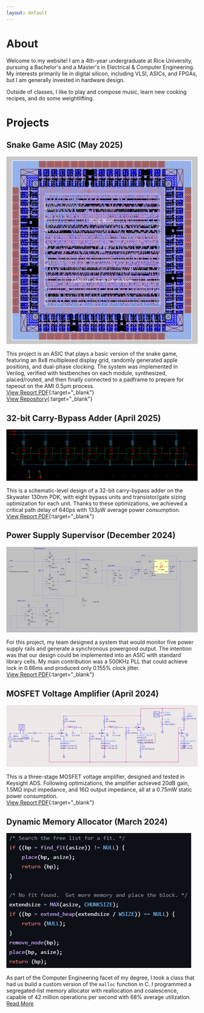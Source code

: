 ```yaml
---
layout: default
---
```


# About

Welcome to my website! I am a 4th-year undergraduate at Rice University, pursuing a Bachelor's and a Master's in Electrical & Computer Engineering. My interests primarily lie in digital silicon, including VLSI, ASICs, and FPGAs, but I am generally invested in hardware design.

Outside of classes, I like to play and compose music, learn new cooking recipes, and do some weightlifting.

# Projects

## Snake Game ASIC (May 2025)

![VLSI Core](./assets/img/integrated_core.png)

This project is an ASIC that plays a basic version of the snake game, featuring an 8x8 multiplexed display grid, randomly generated apple positions, and dual-phase clocking. The system was implemented in Verilog, verified with testbenches on each module, synthesized, placed/routed, and then finally connected to a padframe to prepare for tapeout on the AMI 0.5μm process.<br>[View Report PDF](./assets/pdf/snake_asic_report.pdf){:target="_blank"}<br>[View Repository](https://github.com/MatthewNutt5/snake){:target="_blank"}

## 32-bit Carry-Bypass Adder (April 2025)

![4-bit Adder Stage](./assets/img/schematic.png)

This is a schematic-level design of a 32-bit carry-bypass adder on the Skywater 130nm PDK, with eight bypass units and transistor/gate sizing optimization for each unit. Thanks to these optimizations, we achieved a critical path delay of 640ps with 133μW average power consumption.<br>[View Report PDF](./assets/pdf/32-bit_adder_report.pdf){:target="_blank"}

## Power Supply Supervisor (December 2024)

![PLL Schematic](./assets/img/pll.png)

For this project, my team designed a system that would monitor five power supply rails and generate a synchronous powergood output. The intention was that our design could be implemented into an ASIC with standard library cells. My main contribution was a 500KHz PLL that could achieve lock in 0.66ms and produced only 0.155% clock jitter.<br>[View Report PDF](./assets/pdf/powersupply_supervisor_report.pdf){:target="_blank"}

## MOSFET Voltage Amplifier (April 2024)

![PLL Schematic](./assets/img/overall.png)

This is a three-stage MOSFET voltage amplifier, designed and tested in Keysight ADS. Following optimizations, the amplifier achieved 20dB gain, 1.5MΩ input impedance, and 16Ω output impedance, all at a 0.75mW static power consumption.<br>[View Report PDF](./assets/pdf/amplifier_report.pdf){:target="_blank"}

## Dynamic Memory Allocator (March 2024)

![Malloc Function](./assets/img/malloc.png)

As part of the Computer Engineering facet of my degree, I took a class that had us build a custom version of the `malloc` function in C. I programmed a segregated-list memory allocator with reallocation and coalescence, capable of 42 million operations per second with 68% average utilization.<br>[Read More](./malloc.html)
